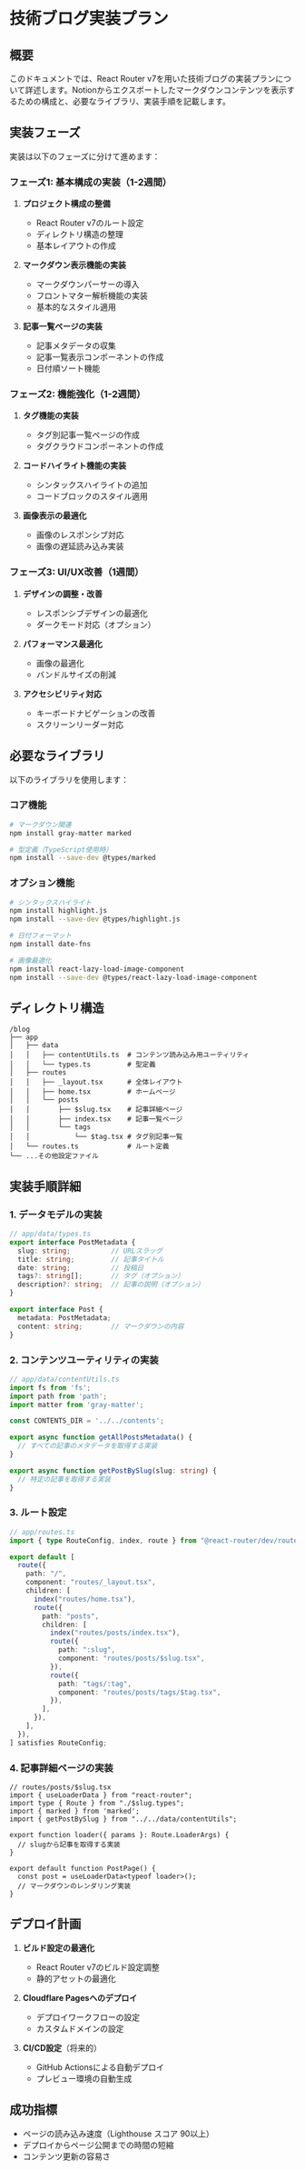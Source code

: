 # 技術ブログ実装プラン

## 概要

このドキュメントでは、React Router v7を用いた技術ブログの実装プランについて詳述します。Notionからエクスポートしたマークダウンコンテンツを表示するための構成と、必要なライブラリ、実装手順を記載します。

## 実装フェーズ

実装は以下のフェーズに分けて進めます：

### フェーズ1: 基本構成の実装（1-2週間）

1. **プロジェクト構成の整備**
   - React Router v7のルート設定
   - ディレクトリ構造の整理
   - 基本レイアウトの作成

2. **マークダウン表示機能の実装**
   - マークダウンパーサーの導入
   - フロントマター解析機能の実装
   - 基本的なスタイル適用

3. **記事一覧ページの実装**
   - 記事メタデータの収集
   - 記事一覧表示コンポーネントの作成
   - 日付順ソート機能

### フェーズ2: 機能強化（1-2週間）

1. **タグ機能の実装**
   - タグ別記事一覧ページの作成
   - タグクラウドコンポーネントの作成

2. **コードハイライト機能の実装**
   - シンタックスハイライトの追加
   - コードブロックのスタイル適用

3. **画像表示の最適化**
   - 画像のレスポンシブ対応
   - 画像の遅延読み込み実装

### フェーズ3: UI/UX改善（1週間）

1. **デザインの調整・改善**
   - レスポンシブデザインの最適化
   - ダークモード対応（オプション）

2. **パフォーマンス最適化**
   - 画像の最適化
   - バンドルサイズの削減

3. **アクセシビリティ対応**
   - キーボードナビゲーションの改善
   - スクリーンリーダー対応

## 必要なライブラリ

以下のライブラリを使用します：

### コア機能

```bash
# マークダウン関連
npm install gray-matter marked

# 型定義（TypeScript使用時）
npm install --save-dev @types/marked
```

### オプション機能

```bash
# シンタックスハイライト
npm install highlight.js
npm install --save-dev @types/highlight.js

# 日付フォーマット
npm install date-fns

# 画像最適化
npm install react-lazy-load-image-component
npm install --save-dev @types/react-lazy-load-image-component
```

## ディレクトリ構造

```
/blog
├── app
│   ├── data
│   │   ├── contentUtils.ts  # コンテンツ読み込み用ユーティリティ
│   │   └── types.ts         # 型定義
│   ├── routes
│   │   ├── _layout.tsx      # 全体レイアウト
│   │   ├── home.tsx         # ホームページ
│   │   └── posts
│   │       ├── $slug.tsx    # 記事詳細ページ
│   │       ├── index.tsx    # 記事一覧ページ
│   │       └── tags
│   │           └── $tag.tsx # タグ別記事一覧
│   └── routes.ts            # ルート定義
└── ...その他設定ファイル
```

## 実装手順詳細

### 1. データモデルの実装

```typescript
// app/data/types.ts
export interface PostMetadata {
  slug: string;          // URLスラッグ
  title: string;         // 記事タイトル
  date: string;          // 投稿日
  tags?: string[];       // タグ（オプション）
  description?: string;  // 記事の説明（オプション）
}

export interface Post {
  metadata: PostMetadata;
  content: string;       // マークダウンの内容
}
```

### 2. コンテンツユーティリティの実装

```typescript
// app/data/contentUtils.ts
import fs from 'fs';
import path from 'path';
import matter from 'gray-matter';

const CONTENTS_DIR = '../../contents';

export async function getAllPostsMetadata() {
  // すべての記事のメタデータを取得する実装
}

export async function getPostBySlug(slug: string) {
  // 特定の記事を取得する実装
}
```

### 3. ルート設定

```typescript
// app/routes.ts
import { type RouteConfig, index, route } from "@react-router/dev/routes";

export default [
  route({
    path: "/",
    component: "routes/_layout.tsx",
    children: [
      index("routes/home.tsx"),
      route({
        path: "posts",
        children: [
          index("routes/posts/index.tsx"),
          route({
            path: ":slug",
            component: "routes/posts/$slug.tsx",
          }),
          route({
            path: "tags/:tag",
            component: "routes/posts/tags/$tag.tsx",
          }),
        ],
      }),
    ],
  }),
] satisfies RouteConfig;
```

### 4. 記事詳細ページの実装

```tsx
// routes/posts/$slug.tsx
import { useLoaderData } from "react-router";
import type { Route } from "./$slug.types";
import { marked } from 'marked';
import { getPostBySlug } from "../../data/contentUtils";

export function loader({ params }: Route.LoaderArgs) {
  // slugから記事を取得する実装
}

export default function PostPage() {
  const post = useLoaderData<typeof loader>();
  // マークダウンのレンダリング実装
}
```

## デプロイ計画

1. **ビルド設定の最適化**
   - React Router v7のビルド設定調整
   - 静的アセットの最適化

2. **Cloudflare Pagesへのデプロイ**
   - デプロイワークフローの設定
   - カスタムドメインの設定

3. **CI/CD設定**（将来的）
   - GitHub Actionsによる自動デプロイ
   - プレビュー環境の自動生成

## 成功指標

- ページの読み込み速度（Lighthouse スコア 90以上）
- デプロイからページ公開までの時間の短縮
- コンテンツ更新の容易さ
